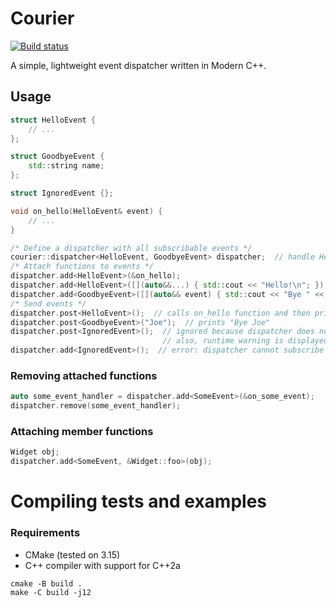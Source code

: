 # Courier

[![Build status](https://github.com/reconndev/courier/workflows/build/badge.svg)](https://github.com/reconndev/courier/actions)

A simple, lightweight event dispatcher written in Modern C++.

## Usage
```cpp
struct HelloEvent {
    // ...
};

struct GoodbyeEvent {
    std::string name;
};

struct IgnoredEvent {};

void on_hello(HelloEvent& event) {
    // ...
}

/* Define a dispatcher with all subscribable events */
courier::dispatcher<HelloEvent, GoodbyeEvent> dispatcher;  // handle HelloEvent and GoodbyeEvent
/* Attach functions to events */
dispatcher.add<HelloEvent>(&on_hello);
dispatcher.add<HelloEvent>([](auto&&...) { std::cout << "Hello!\n"; });
dispatcher.add<GoodbyeEvent>([](auto&& event) { std::cout << "Bye " << event.name << '\n'; });
/* Send events */
dispatcher.post<HelloEvent>();  // calls on_hello function and then prints "Hello!"
dispatcher.post<GoodbyeEvent>("Joe");  // prints "Bye Joe"
dispatcher.post<IgnoredEvent>();  // ignored because dispatcher does not know IgnoredEvent
                                  // also, runtime warning is displayed
dispatcher.add<IgnoredEvent>();  // error: dispatcher cannot subscribe to an unspecified event
```

### Removing attached functions
```cpp
auto some_event_handler = dispatcher.add<SomeEvent>(&on_some_event);
dispatcher.remove(some_event_handler);
```

### Attaching member functions
```cpp
Widget obj;
dispatcher.add<SomeEvent, &Widget::foo>(obj);
```

# Compiling tests and examples
### Requirements
* CMake (tested on 3.15)
* C++ compiler with support for C++2a

```shell
cmake -B build .
make -C build -j12
```
